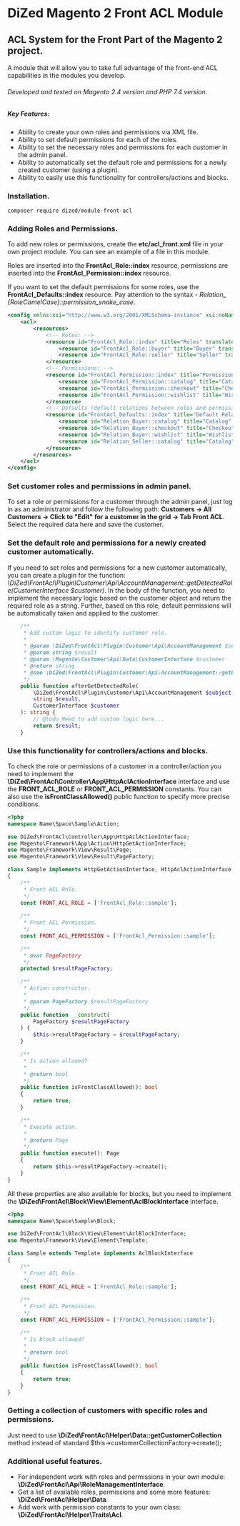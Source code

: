 # DiZed Magento 2 Front ACL Module

## ACL System for the Front Part of the Magento 2 project.

A module that will allow you to take full advantage of the front-end ACL capabilities in the modules you develop.

###### Developed and tested on Magento 2.4 version and PHP 7.4 version.

##### Key Features:

- Ability to create your own roles and permissions via XML file.
- Ability to set default permissions for each of the roles.
- Ability to set the necessary roles and permissions for each customer in the admin panel.
- Ability to automatically set the default role and permissions for a newly created customer (using a plugin).
- Ability to easily use this functionality for controllers/actions and blocks.

### Installation.

```code
composer require dized/module-front-acl
```

### Adding Roles and Permissions.

To add new roles or permissions, create the **etc/acl_front.xml** file in your own project module. You can see an example of a file in this module.

Roles are inserted into the **FrontAcl_Role::index** resource, permissions are inserted into the **FrontAcl_Permission::index** resource.

If you want to set the default permissions for some roles, use the **FrontAcl_Defaults::index** resource. Pay attention to the syntax - *Relation_ {RoleCamelCase}::permission_snake_case*.

```xml
<config xmlns:xsi="http://www.w3.org/2001/XMLSchema-instance" xsi:noNamespaceSchemaLocation="urn:magento:framework:Acl/etc/acl.xsd">
    <acl>
        <resources>
            <!-- Roles: -->
            <resource id="FrontAcl_Role::index" title="Roles" translate="title">
                <resource id="FrontAcl_Role::buyer" title="Buyer" translate="title" />
                <resource id="FrontAcl_Role::seller" title="Seller" translate="title" />
            </resource>
            <!-- Permissions: -->
            <resource id="FrontAcl_Permission::index" title="Permissions" translate="title">
                <resource id="FrontAcl_Permission::catalog" title="Catalog" translate="title" />
                <resource id="FrontAcl_Permission::checkout" title="Checkout" translate="title" />
                <resource id="FrontAcl_Permission::wishlist" title="Wishlist" translate="title" />
            </resource>
            <!-- Defaults (default relations between roles and permissions): -->
            <resource id="FrontAcl_Defaults::index" title="Default Relations" translate="title">
                <resource id="Relation_Buyer::catalog" title="Catalog" />
                <resource id="Relation_Buyer::checkout" title="Checkout" />
                <resource id="Relation_Buyer::wishlist" title="Wishlist" />
                <resource id="Relation_Seller::catalog" title="Catalog" />
            </resource>
        </resources>
    </acl>
</config>
```

### Set customer roles and permissions in admin panel.

To set a role or permissions for a customer through the admin panel, just log in as an administrator and follow the following path: **Customers -> All Customers -> Click to "Edit" for a customer in the grid -> Tab Front ACL**. Select the required data here and save the customer.

### Set the default role and permissions for a newly created customer automatically.

If you need to set roles and permissions for a new customer automatically, you can create a plugin for the function: *\DiZed\FrontAcl\Plugin\Customer\Api\AccountManagement::getDetectedRole(CustomerInterface $customer)*. In the body of the function, you need to implement the necessary logic based on the customer object and return the required role as a string. Further, based on this role, default permissions will be automatically taken and applied to the customer.

```php
    /**
     * Add custom logic to identify customer role.
     *
     * @param \DiZed\FrontAcl\Plugin\Customer\Api\AccountManagement $subject
     * @param string $result
     * @param \Magento\Customer\Api\Data\CustomerInterface $customer
     * @return string
     * @see \DiZed\FrontAcl\Plugin\Customer\Api\AccountManagement::getDetectedRole
     */
    public function afterGetDetectedRole(
        \DiZed\FrontAcl\Plugin\Customer\Api\AccountManagement $subject,
        string $result,
        CustomerInterface $customer
    ): string {
        // @todo Need to add custom logic here...
        return $result;
    }
```

### Use this functionality for controllers/actions and blocks.

To check the role or permissions of a customer in a controller/action you need to implement the **\DiZed\FrontAcl\Controller\App\HttpAclActionInterface** interface and use the **FRONT_ACL_ROLE** or **FRONT_ACL_PERMISSION** constants. You can also use the **isFrontClassAllowed()** public function to specify more precise conditions.

```php
<?php
namespace Name\Space\Sample\Action;

use DiZed\FrontAcl\Controller\App\HttpAclActionInterface;
use Magento\Framework\App\Action\HttpGetActionInterface;
use Magento\Framework\View\Result\Page;
use Magento\Framework\View\Result\PageFactory;

class Sample implements HttpGetActionInterface, HttpAclActionInterface
{
    /**
     * Front ACL Role.
     */
    const FRONT_ACL_ROLE = ['FrontAcl_Role::sample'];
    
    /**
     * Front ACL Permission.
     */
    const FRONT_ACL_PERMISSION = ['FrontAcl_Permission::sample'];

    /**
     * @var PageFactory
     */
    protected $resultPageFactory;

    /**
     * Action constructor.
     *
     * @param PageFactory $resultPageFactory
     */
    public function __construct(
        PageFactory $resultPageFactory
    ) {
        $this->resultPageFactory = $resultPageFactory;
    }

    /**
     * Is action allowed?
     *
     * @return bool
     */
    public function isFrontClassAllowed(): bool
    {
        return true;
    }

    /**
     * Execute action.
     *
     * @return Page
     */
    public function execute(): Page
    {
        return $this->resultPageFactory->create();
    }
}
```

All these properties are also available for blocks, but you need to implement the **\DiZed\FrontAcl\Block\View\Element\AclBlockInterface** interface.

```php
<?php
namespace Name\Space\Sample\Block;

use DiZed\FrontAcl\Block\View\Element\AclBlockInterface;
use Magento\Framework\View\Element\Template;

class Sample extends Template implements AclBlockInterface
{
    /**
     * Front ACL Role.
     */
    const FRONT_ACL_ROLE = ['FrontAcl_Role::sample'];
    
    /**
     * Front ACL Permission.
     */
    const FRONT_ACL_PERMISSION = ['FrontAcl_Permission::sample'];

    /**
     * Is block allowed?
     *
     * @return bool
     */
    public function isFrontClassAllowed(): bool
    {
        return true;
    }
}
```

### Getting a collection of customers with specific roles and permissions.

Just need to use **\DiZed\FrontAcl\Helper\Data::getCustomerCollection** method instead of standard $this->customerCollectionFactory->create();

### Additional useful features.

- For independent work with roles and permissions in your own module: **\DiZed\FrontAcl\Api\RoleManagementInterface**.
- Get a list of available roles, permissions and some more features: **\DiZed\FrontAcl\Helper\Data**.
- Add work with permission constants to your own class: **\DiZed\FrontAcl\Helper\Traits\Acl**.
